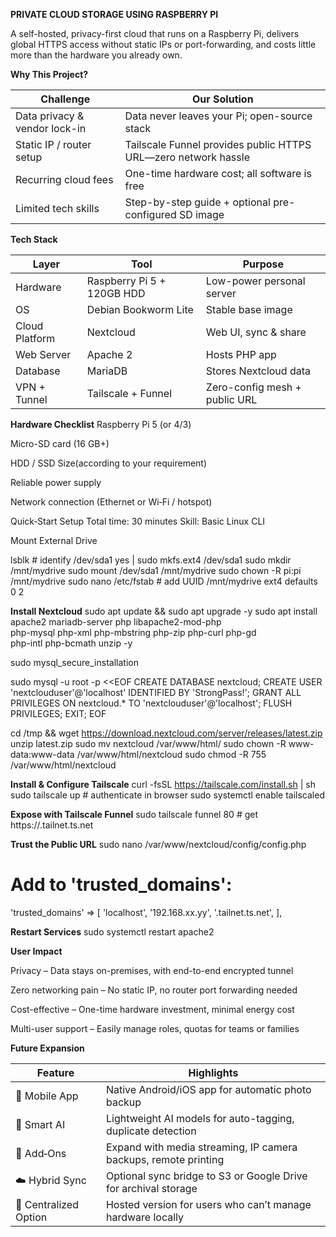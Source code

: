 **PRIVATE CLOUD STORAGE USING RASPBERRY PI**


A self-hosted, privacy-first cloud that runs on a Raspberry Pi, delivers global HTTPS access without static IPs or port-forwarding, and costs little more than the hardware you already own.

**Why This Project?**

| Challenge                     | Our Solution                                                   |
| ----------------------------- | -------------------------------------------------------------- |
| Data privacy & vendor lock-in | Data never leaves your Pi; open-source stack                   |
| Static IP / router setup      | Tailscale Funnel provides public HTTPS URL—zero network hassle |
| Recurring cloud fees          | One-time hardware cost; all software is free                   |
| Limited tech skills           | Step-by-step guide + optional pre-configured SD image          |

**Tech Stack**

| Layer          | Tool                       | Purpose                       |
| -------------- | -------------------------- | ----------------------------- |
| Hardware       | Raspberry Pi 5 + 120GB HDD | Low-power personal server     |
| OS             | Debian Bookworm Lite       | Stable base image             |
| Cloud Platform | Nextcloud                  | Web UI, sync & share          |
| Web Server     | Apache 2                   | Hosts PHP app                 |
| Database       | MariaDB                    | Stores Nextcloud data         |
| VPN + Tunnel   | Tailscale + Funnel         | Zero-config mesh + public URL |

**Hardware Checklist**
Raspberry Pi 5 (or 4/3)

Micro-SD card (16 GB+)

HDD / SSD Size(according to your requirement)

Reliable power supply

Network connection (Ethernet or Wi‑Fi / hotspot)

Quick‑Start Setup
Total time: 30 minutes
Skill: Basic Linux CLI

Mount External Drive

lsblk                      # identify /dev/sda1
yes | sudo mkfs.ext4 /dev/sda1
sudo mkdir /mnt/mydrive
sudo mount /dev/sda1 /mnt/mydrive
sudo chown -R pi:pi /mnt/mydrive
sudo nano /etc/fstab       # add UUID /mnt/mydrive ext4 defaults 0 2

**Install Nextcloud**
sudo apt update && sudo apt upgrade -y
sudo apt install apache2 mariadb-server php libapache2-mod-php \
 php-mysql php-xml php-mbstring php-zip php-curl php-gd \
 php-intl php-bcmath unzip -y

sudo mysql_secure_installation

sudo mysql -u root -p <<EOF
CREATE DATABASE nextcloud;
CREATE USER 'nextclouduser'@'localhost' IDENTIFIED BY 'StrongPass!';
GRANT ALL PRIVILEGES ON nextcloud.* TO 'nextclouduser'@'localhost';
FLUSH PRIVILEGES; EXIT;
EOF

cd /tmp && wget https://download.nextcloud.com/server/releases/latest.zip
unzip latest.zip
sudo mv nextcloud /var/www/html/
sudo chown -R www-data:www-data /var/www/html/nextcloud
sudo chmod -R 755 /var/www/html/nextcloud

**Install & Configure Tailscale**
curl -fsSL https://tailscale.com/install.sh | sh
sudo tailscale up    # authenticate in browser
sudo systemctl enable tailscaled

**Expose with Tailscale Funnel**
sudo tailscale funnel 80   # get https://<device>.tailnet.ts.net

**Trust the Public URL**
sudo nano /var/www/nextcloud/config/config.php
# Add to 'trusted_domains':
'trusted_domains' => [
  'localhost',
  '192.168.xx.yy',
  '<device>.tailnet.ts.net',
],

**Restart Services**
sudo systemctl restart apache2

**User Impact**

Privacy – Data stays on-premises, with end-to-end encrypted tunnel

Zero networking pain – No static IP, no router port forwarding needed

Cost-effective – One-time hardware investment, minimal energy cost

Multi-user support – Easily manage roles, quotas for teams or families

**Future Expansion**

| Feature               | Highlights                                                      |
| --------------------- | --------------------------------------------------------------- |
| 📱 Mobile App         | Native Android/iOS app for automatic photo backup               |
| 🤖 Smart AI           | Lightweight AI models for auto-tagging, duplicate detection     |
| 🧩 Add‑Ons            | Expand with media streaming, IP camera backups, remote printing |
| ☁️ Hybrid Sync        | Optional sync bridge to S3 or Google Drive for archival storage |
| 🔄 Centralized Option | Hosted version for users who can’t manage hardware locally      |











